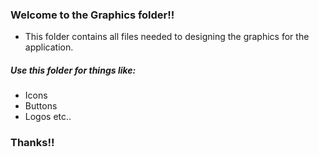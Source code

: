 ### Welcome to the Graphics folder!!
- This folder contains all files needed to designing the graphics for the application.

##### Use this folder for things like:
- Icons
- Buttons
- Logos etc..

### Thanks!!

